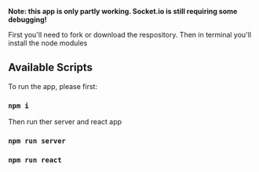 **Note: this app is only partly working. Socket.io is still requiring some debugging!**

First you'll need to fork or download the respository.
Then in terminal you'll install the node modules

## Available Scripts

To run the app, please first:

### `npm i`


Then run ther server and react app

### `npm run server`

### `npm run react`


